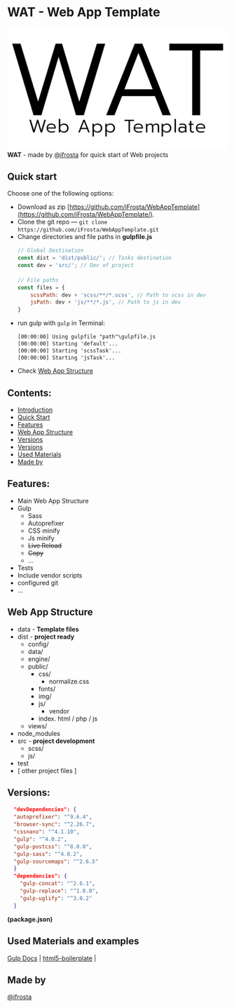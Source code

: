 # WAT - Web App Template
![WAT](data/logo.png)
**WAT** - made by [@ifrosta](https://github.com/iFrosta) for quick start of Web projects

## Quick start

Choose one of the following options:

- Download as zip
  [https://github.com/iFrosta/WebAppTemplate](https://github.com/iFrosta/WebAppTemplate/).
- Clone the git repo — `git clone
  https://github.com/iFrosta/WebAppTemplate.git` 
- Change directories and file paths in **gulpfile.js**
    ```javascript
    // Global Destination
    const dist = 'dist/public/'; // Tasks destination
    const dev = 'src/'; // Dev of project
    
    // File paths
    const files = {
        scssPath: dev + 'scss/**/*.scss', // Path to scss in dev
        jsPath: dev + 'js/**/*.js', // Path to js in dev
    }
    ```
- run gulp with ```gulp``` in Terminal:
  ```
  [00:00:00] Using gulpfile "path"\gulpfile.js
  [00:00:00] Starting 'default'...
  [00:00:00] Starting 'scssTask'...
  [00:00:00] Starting 'jsTask'...
  ```
- Check [Web App Structure](#WebAppStructure)

## Contents:
- [Introduction](#Introduction) <br>
- [Quick Start](#QuickStart) <br>
- [Features](#WebAppStructure) <br>
- [Web App Structure](#Features) <br>
- [Versions](#Versions) <br>
- [Versions](#Versions) <br>
- [Used Materials](#UsedMaterials) <br>
- [Made by](#MadeBy) <br>

## Features:
* Main Web App Structure
* Gulp 
    * Sass
    * Autoprefixer
    * CSS minify
    * Js minify
    * ~~Live Reload~~
    * ~~Copy~~
    * ...
* Tests
* Include vendor scripts
* configured git
* ...

## <a name="WebAppStructure">Web App Structure</a>
* data -  **Template files**
* dist -  **project ready**
    * config/
    * data/
    * engine/
    * public/
        * css/
            * normalize.css
        * fonts/
        * img/
        * js/
            * vendor
        * index. html / php / js
    * views/
* node_modules
* src -  **project development**
    * scss/
    * js/
* test
* [ other project files ]

## Versions: 
```json
  "devDependencies": {
  "autoprefixer": "^9.6.4",
  "browser-sync": "^2.26.7",
  "cssnano": "^4.1.10",
  "gulp": "^4.0.2",
  "gulp-postcss": "^8.0.0",
  "gulp-sass": "^4.0.2",
  "gulp-sourcemaps": "^2.6.5"
  }
  "dependencies": {
    "gulp-concat": "^2.6.1",
    "gulp-replace": "^1.0.0",
    "gulp-uglify": "^3.0.2"
  }
```
**(package.json)**

## <a name="UsedMaterials">Used Materials and examples</a>
[Gulp Docs](https://gulpjs.com/docs/en/getting-started/quick-start) |
[html5-boilerplate](https://github.com/h5bp/html5-boilerplate) |

## <a name="MadeBy">Made by</a>
[@ifrosta](https://github.com/iFrosta)